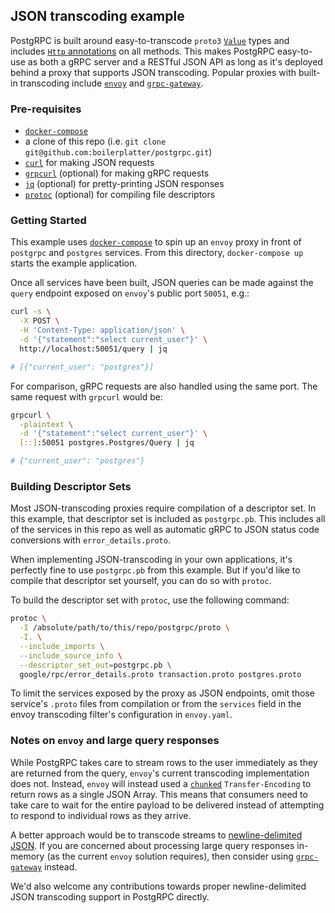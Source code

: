 ## JSON transcoding example

PostgRPC is built around easy-to-transcode `proto3` [`Value`](https://developers.google.com/protocol-buffers/docs/reference/google.protobuf#google.protobuf.Value) types and includes [`Http` annotations](https://cloud.google.com/endpoints/docs/grpc-service-config/reference/rpc/google.api#google.api.Http) on all methods. This makes PostgRPC easy-to-use as both a gRPC server and a RESTful JSON API as long as it's deployed behind a proxy that supports JSON transcoding. Popular proxies with built-in transcoding include [`envoy`](https://www.envoyproxy.io/docs/envoy/latest/configuration/http/http_filters/grpc_json_transcoder_filter) and [`grpc-gateway`](https://grpc-ecosystem.github.io/grpc-gateway/).

### Pre-requisites

- [`docker-compose`](https://docs.docker.com/compose/)
- a clone of this repo (i.e. `git clone git@github.com:boilerplatter/postgrpc.git`)
- [`curl`](https://curl.se/) for making JSON requests
- [`grpcurl`](https://github.com/fullstorydev/grpcurl) (optional) for making gRPC requests
- [`jq`](https://stedolan.github.io/jq/) (optional) for pretty-printing JSON responses
- [`protoc`](https://grpc.io/docs/protoc-installation/) (optional) for compiling file descriptors

### Getting Started

This example uses [`docker-compose`](https://docs.docker.com/compose/) to spin up an `envoy` proxy in front of `postgrpc` and `postgres` services. From this directory, `docker-compose up` starts the example application.

Once all services have been built, JSON queries can be made against the `query` endpoint exposed on `envoy`'s public port `50051`, e.g.:

```bash
curl -s \
  -X POST \
  -H 'Content-Type: application/json' \
  -d '{"statement":"select current_user"}' \
  http://localhost:50051/query | jq

# [{"current_user": "postgres"}]
```

For comparison, gRPC requests are also handled using the same port. The same request with `grpcurl` would be:

```bash
grpcurl \
  -plaintext \
  -d '{"statement":"select current_user"}' \
  [::]:50051 postgres.Postgres/Query | jq

# {"current_user": "postgres"}
```

### Building Descriptor Sets

Most JSON-transcoding proxies require compilation of a descriptor set. In this example, that descriptor set is included as `postgrpc.pb`. This includes all of the services in this repo as well as automatic gRPC to JSON status code conversions with `error_details.proto`.

When implementing JSON-transcoding in your own applications, it's perfectly fine to use `postgrpc.pb` from this example. But if you'd like to compile that descriptor set yourself, you can do so with `protoc`.

To build the descriptor set with `protoc`, use the following command:

```bash
protoc \
  -I /absolute/path/to/this/repo/postgrpc/proto \
  -I. \
  --include_imports \
  --include_source_info \
  --descriptor_set_out=postgrpc.pb \
  google/rpc/error_details.proto transaction.proto postgres.proto
```

To limit the services exposed by the proxy as JSON endpoints, omit those service's `.proto` files from compilation or from the `services` field in the envoy transcoding filter's configuration in `envoy.yaml`.

### Notes on `envoy` and large query responses

While PostgRPC takes care to stream rows to the user immediately as they are returned from the query, `envoy`'s current transcoding implementation does not. Instead, `envoy` will instead used a [`chunked`](https://developer.mozilla.org/en-US/docs/Web/HTTP/Headers/Transfer-Encoding#directives) `Transfer-Encoding` to return rows as a single JSON Array. This means that consumers need to take care to wait for the entire payload to be delivered instead of attempting to respond to individual rows as they arrive.

A better approach would be to transcode streams to [newline-delimited JSON](https://github.com/grpc-ecosystem/grpc-httpjson-transcoding/issues/38). If you are concerned about processing large query responses in-memory (as the current `envoy` solution requires), then consider using [`grpc-gateway`](https://grpc-ecosystem.github.io/grpc-gateway/) instead.

We'd also welcome any contributions towards proper newline-delimited JSON transcoding support in PostgRPC directly.
